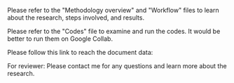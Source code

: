 Please refer to the "Methodology overview" and "Workflow" files to learn about the research, steps involved, and results.

Please refer to the "Codes" file to examine and run the codes. It would be better to run them on Google Collab.

Please follow this link to reach the document data: 

For reviewer: Please contact me for any questions and learn more about the research.
